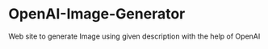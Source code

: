 # OpenAI-Image-Generator
Web site to generate Image using given description with the help of OpenAI
